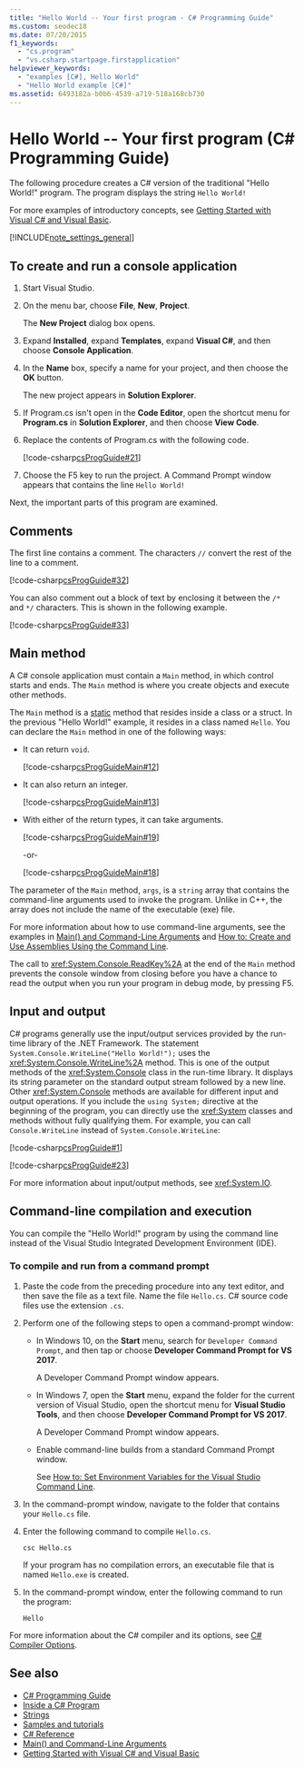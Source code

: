 ```yaml
---
title: "Hello World -- Your first program - C# Programming Guide"
ms.custom: seodec18
ms.date: 07/20/2015
f1_keywords: 
  - "cs.program"
  - "vs.csharp.startpage.firstapplication"
helpviewer_keywords: 
  - "examples [C#], Hello World"
  - "Hello World example [C#]"
ms.assetid: 6493182a-b0b6-4539-a719-518a168cb730
---
```

# Hello World -- Your first program (C# Programming Guide)

The following procedure creates a C# version of the traditional "Hello World!" program. The program displays the string `Hello World!`

For more examples of introductory concepts, see [Getting Started with Visual C# and Visual Basic](/visualstudio/ide/getting-started-with-visual-csharp-and-visual-basic).

[!INCLUDE[note_settings_general](~/includes/note-settings-general-md.md)]

## To create and run a console application

1. Start Visual Studio.

2. On the menu bar, choose **File**, **New**, **Project**.

     The **New Project** dialog box opens.

3. Expand **Installed**, expand **Templates**, expand **Visual C#**, and then choose **Console Application**.

4. In the **Name** box, specify a name for your project, and then choose the **OK** button.

     The new project appears in **Solution Explorer**.

5. If Program.cs isn't open in the **Code Editor**, open the shortcut menu for **Program.cs** in **Solution Explorer**, and then choose **View Code**.

6. Replace the contents of Program.cs with the following code.

     [!code-csharp[csProgGuide#21](../../../csharp/programming-guide/inside-a-program/codesnippet/CSharp/hello-world-your-first-program_1.cs)]

7. Choose the F5 key to run the project. A Command Prompt window appears that contains the line `Hello World!`

Next, the important parts of this program are examined.

## Comments

The first line contains a comment. The characters `//` convert the rest of the line to a comment.

[!code-csharp[csProgGuide#32](../../../csharp/programming-guide/inside-a-program/codesnippet/CSharp/hello-world-your-first-program_2.cs)]

You can also comment out a block of text by enclosing it between the `/*` and `*/` characters. This is shown in the following example.

[!code-csharp[csProgGuide#33](../../../csharp/programming-guide/inside-a-program/codesnippet/CSharp/hello-world-your-first-program_3.cs)]

## Main method

A C# console application must contain a `Main` method, in which control starts and ends. The `Main` method is where you create objects and execute other methods.

The `Main` method is a [static](../../../csharp/language-reference/keywords/static.md) method that resides inside a class or a struct. In the previous "Hello World!" example, it resides in a class named `Hello`. You can declare the `Main` method in one of the following ways:

- It can return `void`.

     [!code-csharp[csProgGuideMain#12](../../../csharp/programming-guide/inside-a-program/codesnippet/CSharp/hello-world-your-first-program_4.cs)]

- It can also return an integer.

     [!code-csharp[csProgGuideMain#13](../../../csharp/programming-guide/inside-a-program/codesnippet/CSharp/hello-world-your-first-program_5.cs)]

- With either of the return types, it can take arguments.

     [!code-csharp[csProgGuideMain#19](../../../csharp/programming-guide/inside-a-program/codesnippet/CSharp/hello-world-your-first-program_6.cs)]

     -or-

     [!code-csharp[csProgGuideMain#18](../../../csharp/programming-guide/inside-a-program/codesnippet/CSharp/hello-world-your-first-program_7.cs)]

The parameter of the `Main` method, `args`, is a `string` array that contains the command-line arguments used to invoke the program. Unlike in C++, the array does not include the name of the executable (exe) file.

For more information about how to use command-line arguments, see the examples in [Main() and Command-Line Arguments](../../../csharp/programming-guide/main-and-command-args/index.md) and [How to: Create and Use Assemblies Using the Command Line](../../../csharp/programming-guide/concepts/assemblies-gac/how-to-create-and-use-assemblies-using-the-command-line.md).

The call to <xref:System.Console.ReadKey%2A> at the end of the `Main` method prevents the console window from closing before you have a chance to read the output when you run your program in debug mode, by pressing F5.

## Input and output

C# programs generally use the input/output services provided by the run-time library of the .NET Framework. The statement `System.Console.WriteLine("Hello World!");` uses the <xref:System.Console.WriteLine%2A> method. This is one of the output methods of the <xref:System.Console> class in the run-time library. It displays its string parameter on the standard output stream followed by a new line. Other <xref:System.Console> methods are available for different input and output operations. If you include the `using System;` directive at the beginning of the program, you can directly use the <xref:System> classes and methods without fully qualifying them. For example, you can call `Console.WriteLine` instead of `System.Console.WriteLine`:

[!code-csharp[csProgGuide#1](../../../csharp/programming-guide/inside-a-program/codesnippet/CSharp/hello-world-your-first-program_8.cs)]

[!code-csharp[csProgGuide#23](../../../csharp/programming-guide/inside-a-program/codesnippet/CSharp/hello-world-your-first-program_9.cs)]

For more information about input/output methods, see <xref:System.IO>.

## Command-line compilation and execution

You can compile the "Hello World!" program by using the command line instead of the Visual Studio Integrated Development Environment (IDE).

### To compile and run from a command prompt

1. Paste the code from the preceding procedure into any text editor, and then save the file as a text file. Name the file `Hello.cs`. C# source code files use the extension `.cs`.

2. Perform one of the following steps to open a command-prompt window:

    - In Windows 10, on the **Start** menu, search for `Developer Command Prompt`, and then tap or choose **Developer Command Prompt for VS 2017**.

         A Developer Command Prompt window appears.

    - In Windows 7, open the **Start** menu, expand the folder for the current version of Visual Studio, open the shortcut menu for **Visual Studio Tools**, and then choose **Developer Command Prompt for VS 2017**.

         A Developer Command Prompt window appears.

    - Enable command-line builds from a standard Command Prompt window.

         See [How to: Set Environment Variables for the Visual Studio Command Line](../../../csharp/language-reference/compiler-options/how-to-set-environment-variables-for-the-visual-studio-command-line.md).

3. In the command-prompt window, navigate to the folder that contains your `Hello.cs` file.

4. Enter the following command to compile `Hello.cs`.

     `csc Hello.cs`

     If your program has no compilation errors, an executable file that is named `Hello.exe` is created.

5. In the command-prompt window, enter the following command to run the program:

     `Hello`

 For more information about the C# compiler and its options, see [C# Compiler Options](../../../csharp/language-reference/compiler-options/index.md).

## See also

- [C# Programming Guide](../../../csharp/programming-guide/index.md)
- [Inside a C# Program](../../../csharp/programming-guide/inside-a-program/index.md)
- [Strings](../../../csharp/programming-guide/strings/index.md)
- [Samples and tutorials](../../../samples-and-tutorials/index.md)
- [C# Reference](../../../csharp/language-reference/index.md)
- [Main() and Command-Line Arguments](../../../csharp/programming-guide/main-and-command-args/index.md)
- [Getting Started with Visual C# and Visual Basic](/visualstudio/ide/getting-started-with-visual-csharp-and-visual-basic)
